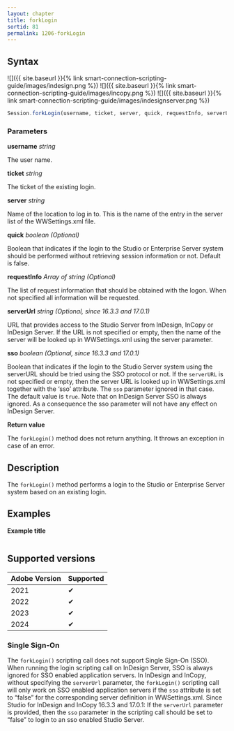 ```yaml
---
layout: chapter
title: forkLogin
sortid: 81
permalink: 1206-forkLogin
---
```


## Syntax

![]({{ site.baseurl }}{% link smart-connection-scripting-guide/images/indesign.png %}) ![]({{ site.baseurl }}{% link smart-connection-scripting-guide/images/incopy.png %}) ![]({{ site.baseurl }}{% link smart-connection-scripting-guide/images/indesignserver.png %})

```javascript
Session.forkLogin(username, ticket, server, quick, requestInfo, serverUrl, sso);
```

### Parameters

**username** _string_

The user name.

**ticket** _string_

The ticket of the existing login.

**server** _string_

Name of the location to log in to. This is the name of the entry in the server list of the WWSettings.xml file.

**quick** _boolean (Optional)_

Boolean that indicates if the login to the Studio or Enterprise Server system should be performed without retrieving session information or not. Default is false.

**requestInfo** _Array of string (Optional)_

The list of request information that should be obtained with the logon. When not specified all information will be requested.

**serverUrl** _string (Optional, since 16.3.3 and 17.0.1)_

URL that provides access to the Studio Server from InDesign, InCopy or InDesign Server. If the URL is not specified or empty, then the name of the server will be looked up in WWSettings.xml using the server parameter.

**sso** _boolean (Optional, since 16.3.3 and 17.0.1)_

Boolean that indicates if the login to the Studio Server system using the serverURL should be tried using the SSO protocol or not.
If the `serverURL` is not specified or empty, then the server URL is looked up in WWSettings.xml together with the ‘sso’ attribute. The `sso` parameter ignored in that case.
The default value is `true`.
Note that on InDesign Server SSO is always ignored. As a consequence the sso parameter will not have any effect on InDesign Server.

**Return value**

The `forkLogin()` method does not return anything. It throws an exception in case of an error.

## Description

The `forkLogin()` method performs a login to the Studio or Enterprise Server system based on an existing login.

## Examples

**Example title**

```javascript

```

## Supported versions

| Adobe Version | Supported |
| ------------- | --------- |
| 2021          | ✔         |
| 2022          | ✔         |
| 2023          | ✔         |
| 2024          | ✔         |

### Single Sign-On

The `forkLogin()` scripting call does not support Single Sign-On (SSO). When running the login scripting call on InDesign Server, SSO is always ignored for SSO enabled application servers.
In InDesign and InCopy, without specifying the `serverUrl` parameter, the `forkLogin()` scripting call will only work on SSO enabled application servers if the `sso` attribute is set to “false” for the corresponding server definition in WWSettings.xml.
Since Studio for InDesign and InCopy 16.3.3 and 17.0.1: If the `serverUrl` parameter is provided, then the `sso` parameter in the scripting call should be set to “false” to login to an sso enabled Studio Server.
